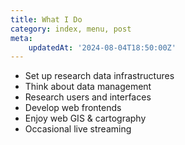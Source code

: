 ```yaml
---
title: What I Do
category: index, menu, post
meta:
    updatedAt: '2024-08-04T18:50:00Z'
---
```


- Set up research data infrastructures
- Think about data management
- Research users and interfaces
- Develop web frontends
- Enjoy web GIS & cartography
- Occasional live streaming
